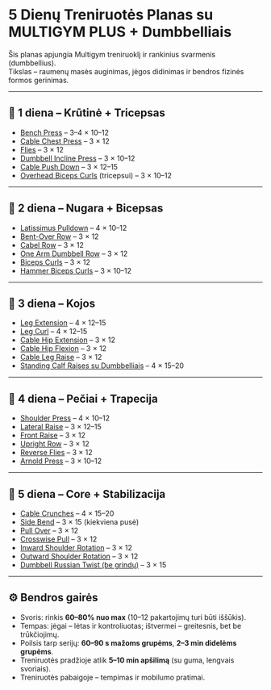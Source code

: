 
# 5 Dienų Treniruotės Planas su MULTIGYM PLUS + Dumbbelliais

Šis planas apjungia Multigym treniruoklį ir rankinius svarmenis (dumbbellius).  
Tikslas – raumenų masės auginimas, jėgos didinimas ir bendros fizinės formos gerinimas.

---

## 📅 1 diena – Krūtinė + Tricepsas
- [Bench Press](./10.%20Bench%20Press/readme.md) – 3–4 × 10–12  
- [Cable Chest Press](./11.%20Cable%20Chest%20Press/readme.md) – 3 × 12  
- [Flies](./12.%20Flies/readme.md) – 3 × 12  
- [Dumbbell Incline Press](https://musclewiki.com/dumbbells/male/chest/dumbbell-incline-bench-press) – 3 × 10–12  
- [Cable Push Down](./14.%20Cable%20Push%20down/readme.md) – 3 × 12–15  
- [Overhead Biceps Curls](./17.%20Overhead%20biceps%20curls/readme.md) (tricepsui) – 3 × 10–12

---

## 📅 2 diena – Nugara + Bicepsas
- [Latissimus Pulldown](./25.%20Latissimus%20Pulldown/readme.md) – 4 × 10–12  
- [Bent-Over Row](./22.%20Bent-Over%20Row/readme.md) – 3 × 12  
- [Cabel Row](./24.%20Cabel%20Row/readme.md) – 3 × 12  
- [One Arm Dumbbell Row](https://musclewiki.com/dumbbells/male/back/dumbbell-row) – 3 × 12  
- [Biceps Curls](./15.%20Biceps%20curls/readme.md) – 3 × 12  
- [Hammer Biceps Curls](./16.%20Hammer%20biceps%20curls/readme.md) – 3 × 10–12

---

## 📅 3 diena – Kojos
- [Leg Extension](./01.%20Leg%20Extension/readme.md) – 4 × 12–15  
- [Leg Curl](./02.%20Leg%20Curl/readme.md) – 4 × 12–15  
- [Cable Hip Extension](./03.%20Cable%20Hip%20Extension/readme.md) – 3 × 12  
- [Cable Hip Flexion](./04.%20Cable%20Hip%20Flexion/readme.md) – 3 × 12  
- [Cable Leg Raise](./05.%20Cable%20Leg%20Raise/readme.md) – 3 × 12  
- [Standing Calf Raises su Dumbbelliais](https://musclewiki.com/dumbbells/male/calves/dumbbell-standing-calf-raise) – 4 × 15–20

---

## 📅 4 diena – Pečiai + Trapecija
- [Shoulder Press](./21.%20Shoulder%20press/readme.md) – 4 × 10–12  
- [Lateral Raise](./20.%20Lateral%20Raise/readme.md) – 3 × 12–15  
- [Front Raise](./19.%20Front%20Raise/readme.md) – 3 × 12  
- [Upright Row](./18.%20Upright%20Row/readme.md) – 3 × 12  
- [Reverse Flies](./26.%20Reverse%20Flies/readme.md) – 3 × 12  
- [Arnold Press](https://musclewiki.com/dumbbells/male/shoulders/dumbbell-arnold-press) – 3 × 10–12

---

## 📅 5 diena – Core + Stabilizacija
- [Cable Crunches](./30.%20Cable%20Crunches/readme.md) – 4 × 15–20  
- [Side Bend](./31.%20Side%20Bend/readme.md) – 3 × 15 (kiekviena pusė)  
- [Pull Over](./13.%20Pull%20Over/readme.md) – 3 × 12  
- [Crosswise Pull](./27.%20Crosswise%20pull/readme.md) – 3 × 12  
- [Inward Shoulder Rotation](./28.%20Inward%20shoulder%20rotation/readme.md) – 3 × 12  
- [Outward Shoulder Rotation](./29.%20Outward%20shoulder%20rotation/readme.md) – 3 × 12  
- [Dumbbell Russian Twist (be grindų)](https://musclewiki.com/dumbbells/male/obliques/dumbbell-russian-twist) – 3 × 15

---

## ⚙️ Bendros gairės
- Svoris: rinkis **60–80% nuo max** (10–12 pakartojimų turi būti iššūkis).  
- Tempas: jėgai – lėtas ir kontroliuotas; ištvermei – greitesnis, bet be trūkčiojimų.  
- Poilsis tarp serijų: **60–90 s mažoms grupėms**, **2–3 min didelėms grupėms**.  
- Treniruotės pradžioje atlik **5–10 min apšilimą** (su guma, lengvais svoriais).  
- Treniruotės pabaigoje – tempimas ir mobilumo pratimai.


